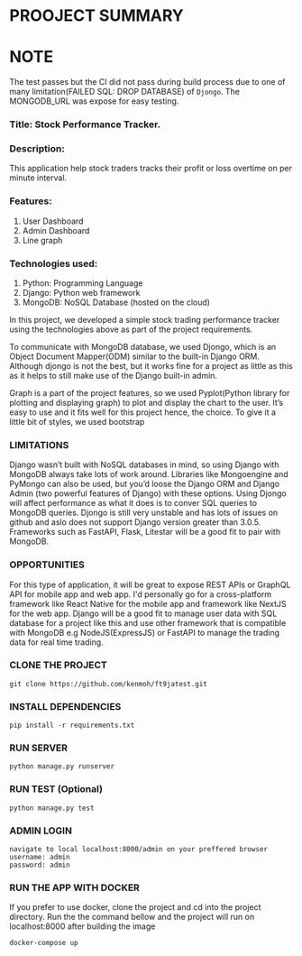 # PROOJECT SUMMARY

# NOTE

The test passes but the CI did not pass during build process due to one of many limitation(FAILED SQL: DROP DATABASE) of `Djongo`.
The MONGODB_URL was expose for easy testing.

### Title: Stock Performance Tracker.

### Description:

This application help stock traders tracks their profit or loss overtime on per minute interval.

### Features:

1. User Dashboard
1. Admin Dashboard
1. Line graph

### Technologies used:

1. Python: Programming Language
1. Django: Python web framework
1. MongoDB: NoSQL Database (hosted on the cloud)

In this project, we developed a simple stock trading performance tracker using the technologies above as part of the project requirements.

To communicate with MongoDB database, we used Djongo, which is an Object Document Mapper(ODM) similar to the built-in Django ORM. Although djongo is not the best, but it works fine for a project as little as this as it helps to still make use of the Django built-in admin.

Graph is a part of the project features, so we used Pyplot(Python library for plotting and displaying graph) to plot and display the chart to the user. It’s easy to use and it fits well for this project hence, the choice.
To give it a little bit of styles, we used bootstrap

### LIMITATIONS

Django wasn’t built with NoSQL databases in mind, so using Django with MongoDB always take lots of work around. Libraries like Mongoengine and PyMongo can also be used, but you’d loose the Django ORM and Django Admin (two powerful features of Django) with these options. Using Djongo will affect performance as what it does is to conver SQL queries to MongoDB queries. Djongo is still very unstable and has lots of issues on github and aslo does not support Django version greater than 3.0.5.
Frameworks such as FastAPI, Flask, Litestar will be a good fit to pair with MongoDB.

### OPPORTUNITIES

For this type of application, it will be great to expose REST APIs or GraphQL API for mobile app and web app.
I'd personally go for a cross-platform framework like React Native for the mobile app and framework like NextJS for the web app.
Django will be a good fit to manage user data with SQL database for a project like this and use other framework that is compatible with MongoDB e.g NodeJS(ExpressJS) or FastAPI to manage the trading data for real time trading.

### CLONE THE PROJECT

```
git clone https://github.com/kenmoh/ft9jatest.git
```

### INSTALL DEPENDENCIES

```
pip install -r requirements.txt
```

### RUN SERVER

```
python manage.py runserver
```

### RUN TEST (Optional)

```
python manage.py test
```

### ADMIN LOGIN

```
navigate to local localhost:8000/admin on your preffered browser
username: admin
password: admin
```

### RUN THE APP WITH DOCKER

If you prefer to use docker, clone the project and cd into the project directory.
Run the the command bellow and the project will run on localhost:8000 after building the image

```
docker-compose up

```
